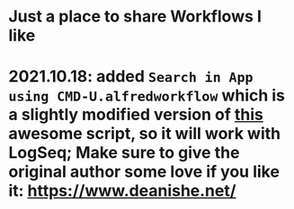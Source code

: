 # Just a place to share Workflows I like

# 2021.10.18: added `Search in App using CMD-U.alfredworkflow` which is a slightly modified version of [this](https://www.deanishe.net/post/2019/06/workflow-search-in-app/) awesome script, so it will work with LogSeq; Make sure to give the original author some love if you like it: https://www.deanishe.net/
